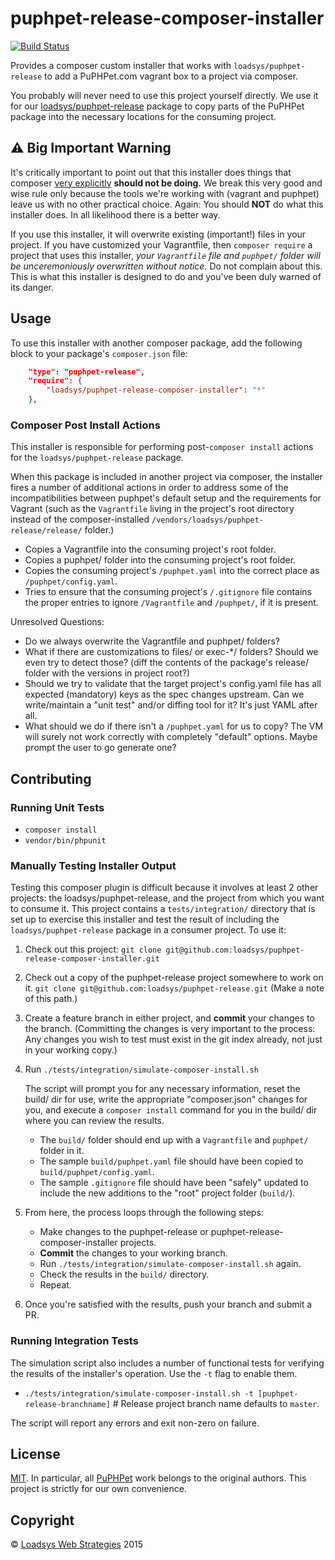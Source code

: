# puphpet-release-composer-installer

[![Build Status](https://travis-ci.org/loadsys/puphpet-release-composer-installer.svg?branch=master)](https://travis-ci.org/loadsys/puphpet-release-composer-installer)

Provides a composer custom installer that works with `loadsys/puphpet-release` to add a PuPHPet.com vagrant box to a project via composer.

You probably will never need to use this project yourself directly. We use it for our [loadsys/puphpet-release](https://github.com/loadsys/puphpet-release) package to copy parts of the PuPHPet package into the necessary locations for the consuming project.


## :warning: Big Important Warning

It's critically important to point out that this installer does things that composer [very explicitly](https://github.com/composer/installers#should-we-allow-dynamic-package-types-or-paths-no) **should not be doing.** We break this very good and wise rule only because the tools we're working with (vagrant and puphpet) leave us with no other practical choice. Again: You should **NOT** do what this installer does. In all likelihood there is a better way.

If you use this installer, it will overwrite existing (important!) files in your project. If you have customized your Vagrantfile, then `composer require` a project that uses this installer, _your `Vagrantfile` file and `puphpet/` folder will be unceremoniously overwritten without notice._ Do not complain about this. This is what this installer is designed to do and you've been duly warned of its danger.


## Usage

To use this installer with another composer package, add the following block to your package's `composer.json` file:

```json
    "type": "puphpet-release",
    "require": {
        "loadsys/puphpet-release-composer-installer": "*"
    },
```


### Composer Post Install Actions

This installer is responsible for performing post-`composer install` actions for the `loadsys/puphpet-release` package.

When this package is included in another project via composer, the installer fires a number of additional actions in order to address some of the incompatibilities between puphpet's default setup and the requirements for Vagrant (such as the `Vagrantfile` living in the project's root directory instead of the composer-installed `/vendors/loadsys/puphpet-release/release/` folder.)

* Copies a Vagrantfile into the consuming project's root folder.
* Copies a puphpet/ folder into the consuming project's root folder. 
* Copies the consuming project's `/puphpet.yaml` into the correct place as `/puphpet/config.yaml`.
* Tries to ensure that the consuming project's `/.gitignore` file contains the proper entries to ignore `/Vagrantfile` and `/puphpet/`, if it is present.

Unresolved Questions:

* Do we always overwrite the Vagrantfile and puphpet/ folders?
* What if there are customizations to files/ or exec-*/ folders? Should we even try to detect those? (diff the contents of the package's release/ folder with the versions in project root?)
* Should we try to validate that the target project's config.yaml file has all expected (mandatory) keys as the spec changes upstream. Can we write/maintain a "unit test" and/or diffing tool for it? It's just YAML after all.
* What should we do if there isn't a `/puphpet.yaml` for us to copy? The VM will surely not work correctly with completely "default" options. Maybe prompt the user to go generate one?


## Contributing


### Running Unit Tests

* `composer install`
* `vendor/bin/phpunit`


### Manually Testing Installer Output

Testing this composer plugin is difficult because it involves at least 2 other projects: the loadsys/puphpet-release, and the project from which you want to consume it. This project contains a `tests/integration/` directory that is set up to exercise this installer and test the result of including the `loadsys/puphpet-release` package in a consumer project. To use it:

1. Check out this project: `git clone git@github.com:loadsys/puphpet-release-composer-installer.git`

1. Check out a copy of the puphpet-release project somewhere to work on it. `git clone git@github.com:loadsys/puphpet-release.git` (Make a note of this path.)

1. Create a feature branch in either project, and **commit** your changes to the branch. (Committing the changes is very important to the process: Any changes you wish to test must exist in the git index already, not just in your working copy.)

1. Run `./tests/integration/simulate-composer-install.sh`

	The script will prompt you for any necessary information, reset the build/ dir for use, write the appropriate "composer.json" changes for you, and execute a `composer install` command for you in the build/ dir where you can review the results.

	* The `build/` folder should end up with a `Vagrantfile` and `puphpet/` folder in it.
	* The sample `build/puphpet.yaml` file should have been copied to `build/puphpet/config.yaml`.
	* The sample `.gitignore` file should have been "safely" updated to include the new additions to the "root" project folder (`build/`).

1. From here, the process loops through the following steps:
	* Make changes to the puphpet-release or puphpet-release-composer-installer projects.
	* **Commit** the changes to your working branch.
	* Run `./tests/integration/simulate-composer-install.sh` again.
	* Check the results in the `build/` directory.
	* Repeat.

1. Once you're satisfied with the results, push your branch and submit a PR.


### Running Integration Tests

The simulation script also includes a number of functional tests for verifying the results of the installer's operation. Use the `-t` flag to enable them.

* `./tests/integration/simulate-composer-install.sh -t [puphpet-release-branchname]` # Release project branch name defaults to `master`.

The script will report any errors and exit non-zero on failure.


## License

[MIT](https://github.com/loadsys/puphpet-release/blob/master/LICENSE). In particular, all [PuPHPet](http://puphpet.com) work belongs to the original authors. This project is strictly for our own convenience.


## Copyright

&copy; [Loadsys Web Strategies](http://loadsys.com) 2015
